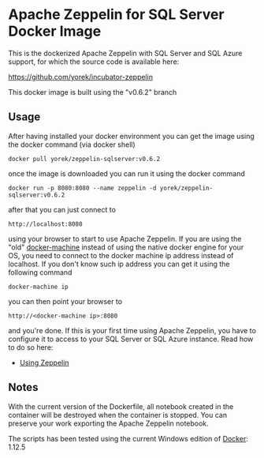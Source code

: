 # Apache Zeppelin for SQL Server Docker Image
This is the dockerized Apache Zeppelin with SQL Server and SQL Azure support, for which the source code is available here:

https://github.com/yorek/incubator-zeppelin

This docker image is built using the "v0.6.2" branch

## Usage

After having installed your docker environment you can get the image using the docker command (via docker shell)

    docker pull yorek/zeppelin-sqlserver:v0.6.2

once the image is downloaded you can run it using the docker command

    docker run -p 8080:8080 --name zeppelin -d yorek/zeppelin-sqlserver:v0.6.2

after that you can just connect to

    http://localhost:8080

using your browser to start to use Apache Zeppelin. If you are using the "old" [docker-machine](https://docs.docker.com/toolbox/overview/) instead of using the native docker engine for your OS, 
you need to connect to the docker machine ip address instead of localhost. If you don't know such ip address you can get it using the following command

    docker-machine ip

you can then point your browser to

    http://<docker-machine ip>:8080

and you're done. If this is your first time using Apache Zeppelin, you have to configure it to access to your SQL Server or SQL Azure instance. Read how to do so here:

 - [Using Zeppelin](https://github.com/yorek/zeppelin#using-zeppelin)

## Notes

With the current version of the Dockerfile, all notebook created in the container will be destroyed when the container is stopped. You can preserve your work exporting the Apache Zeppelin notebook.

The scripts has been tested using the current Windows edition of [Docker](https://docs.docker.com/windows/): 1.12.5
